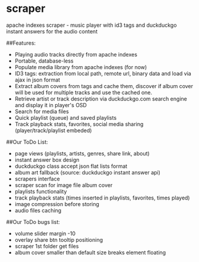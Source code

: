 # scraper
apache indexes scraper - music player with id3 tags and duckduckgo instant answers for the audio content

##Features:
* Playing audio tracks directly from apache indexes
* Portable, database-less
* Populate media library from apache indexes (for now)
* ID3 tags: extraction from local path, remote url, binary data and load via ajax in json format
* Extract album covers from tags and cache them, discover if album cover will be used for multiple tracks and use the cached one.
* Retrieve artist or track description via duckduckgo.com search engine and display it in player's OSD
* Search for media files
* Quick playlist (queue) and saved playlists
* Track playback stats, favorites, social media sharing (player/track/playlist embeded)

##Our ToDo List:
* page views (playlists, artists, genres, share link, about)
* instant answer box design
* duckduckgo class accept json flat lists format
* album art fallback (source: duckduckgo instant answer api)
* scrapers interface
* scraper scan for image file album cover
* playlists functionality
* track playback stats (times inserted in playlists, favorites, times played)
* image compression before storing
* audio files caching

##Our ToDo bugs list:
* volume slider margin -10
* overlay share btn tooltip positioning
* scraper 1st folder get files
* album cover smaller than default size breaks element floating